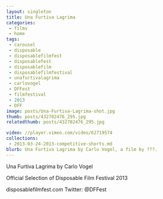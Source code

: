 ```yaml
---
layout: singleton
title: Una Furtiva Lagrima
categories:
 - films
 - home
tags:
 - carousel
 - disposable
 - disposablefilmfest
 - disposablefest
 - disposablefilm
 - disposablefilmfestival
 - unafurtivalagrima
 - carlovogel
 - DFFest
 - filmfestival
 - 2013
 - DFF
image: posts/Una-Furtiva-Lagrima-shot.jpg
thumb: posts/432702476_295.jpg
relatedthumb: posts/432702476_295.jpg

video: //player.vimeo.com/video/62719574
collections:
 - 2013-03-24-2013-competitive-shorts.md
blurb: Una Furtiva Lagrima by Carlo Vogel, a film by ???.
---
```


Una Furtiva Lagrima by Carlo Vogel

Official Selection of Disposable Film Festival 2013

disposablefilmfest.com
Twitter: @DFFest